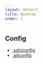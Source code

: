 ```yaml
---
layout: default
title: Desktop
order: 1
---
```


## Config

- [.ssh/config](ssh/config)
- [.gitconfig](gitconfig)
